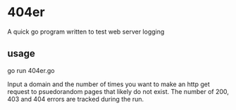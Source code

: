 # 404er

A quick go program written to test web server logging

## usage
go run 404er.go

Input a domain and the number of times you want to make an http get request to psuedorandom pages that likely do not exist.
The number of 200, 403 and 404 errors are tracked during the run.
